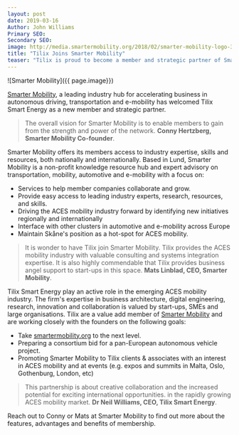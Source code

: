 ```yaml
---
layout: post
date: 2019-03-16
Author: John Williams  
Primary SEO:  
Secondary SEO:
image: http://media.smartermobility.org/2018/02/smarter-mobility-logo-300.png
title: "Tilix Joins Smarter Mobility"
teaser: "Tilix is proud to become a member and strategic partner of Smarter Mobility: A non-profit resource centre driving innovation with focus on digital services and solutions."
---
```

![Smarter Mobility]({{ page.image}})

[Smarter Mobility][1], a leading industry hub for accelerating business in autonomous driving, transportation and e-mobility has welcomed Tilix Smart Energy as a new member and strategic partner.

> The overall vision for Smarter Mobility is to enable members to gain from the strength and power of the network. **Conny Hertzberg, Smarter Mobility Co-founder**.

Smarter Mobility offers its members access to industry expertise, skills and resources, both nationally and internationally. Based in Lund, Smarter Mobility is a non-profit knowledge resource hub and expert advisory on transportation, mobility, automotive and e-mobility with a focus on:

- Services to help member companies collaborate and grow.
- Provide easy access to leading industry experts, research, resources, and skills.
- Driving the ACES mobility industry forward by identifying new initiatives regionally and internationally
- Interface with other clusters in automotive and e-mobility across Europe
- Maintain Skåne's position as a hot-spot for ACES mobility.

> It is wonder to have Tilix join Smarter Mobility. Tilix provides the ACES mobility industry with valuable consulting and systems integration expertise. It is also highly commendable that Tilix provides business angel support to start-ups in this space. **Mats Linblad, CEO, Smarter Mobility**.  

Tilix Smart Energy play an active role in the emerging ACES mobility industry. The firm's expertise in business architecture, digital engineering, research, innovation and collaboration is valued by start-ups, SMEs and large organisations. Tilix are a value add member of [Smarter Mobility][1] and are working closely with the founders on the following goals:

- Take [smartermobility.org][1] to the next level.
- Preparing a consortium bid for a pan-European autonomous vehicle project.
- Promoting Smarter Mobility to Tilix clients & associates with an interest in ACES mobility and at events (e.g. expos and summits in Malta, Oslo, Gothenburg, London, etc)

> This partnership is about creative collaboration and the increased potential for exciting international  opportunities. in the rapidly growing ACES mobility market. **Dr Neil Williams, CEO, Tilix Smart Energy**.

Reach out to Conny or Mats at Smarter Mobility to find out more about the features, advantages and benefits of membership.

[1]: https://www.smartermobility.org
